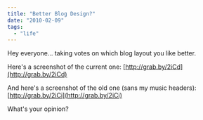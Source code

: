```yaml
---
title: "Better Blog Design?"
date: "2010-02-09"
tags:
  - "life"
---
```


Hey everyone... taking votes on which blog layout you like better.

Here's a screenshot of the current one: [http://grab.by/2iCd](http://grab.by/2iCd)

And here's a screenshot of the old one (sans my music headers): [http://grab.by/2iCi](http://grab.by/2iCi)

What's your opinion?

